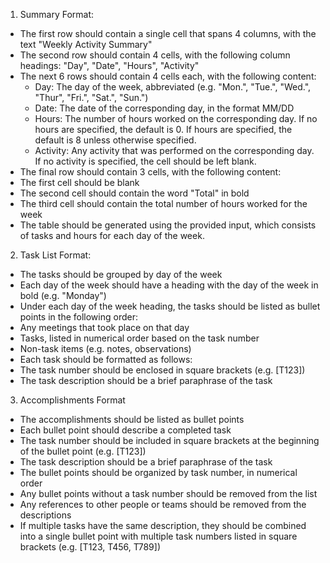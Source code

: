 1. Summary Format: 
* The first row should contain a single cell that spans 4 columns, with the text "Weekly Activity Summary" 
* The second row should contain 4 cells, with the following column headings: "Day", "Date", "Hours", "Activity" 
* The next 6 rows should contain 4 cells each, with the following content: 
  * Day: The day of the week, abbreviated (e.g. "Mon.", "Tue.", "Wed.", "Thur", "Fri.", "Sat.", "Sun.") 
  * Date: The date of the corresponding day, in the format MM/DD 
  * Hours: The number of hours worked on the corresponding day. If no hours are specified, the default is 0. If hours are specified, the default is 8 unless otherwise specified. 
  * Activity: Any activity that was performed on the corresponding day. If no activity is specified, the cell should be left blank. 
 * The final row should contain 3 cells, with the following content: 
  * The first cell should be blank 
  * The second cell should contain the word "Total" in bold 
  * The third cell should contain the total number of hours worked for the week 
 * The table should be generated using the provided input, which consists of tasks and hours for each day of the week. 
2. Task List Format: 
* The tasks should be grouped by day of the week 
* Each day of the week should have a heading with the day of the week in bold (e.g. "Monday") 
* Under each day of the week heading, the tasks should be listed as bullet points in the following order: 
 * Any meetings that took place on that day 
 * Tasks, listed in numerical order based on the task number 
 * Non-task items (e.g. notes, observations) 
* Each task should be formatted as follows: 
 * The task number should be enclosed in square brackets (e.g. [T123]) 
 * The task description should be a brief paraphrase of the task 
3. Accomplishments Format 
* The accomplishments should be listed as bullet points 
* Each bullet point should describe a completed task 
* The task number should be included in square brackets at the beginning of the bullet point (e.g. [T123]) 
* The task description should be a brief paraphrase of the task 
* The bullet points should be organized by task number, in numerical order 
* Any bullet points without a task number should be removed from the list 
* Any references to other people or teams should be removed from the descriptions 
* If multiple tasks have the same description, they should be combined into a single bullet point with multiple task numbers listed in square brackets (e.g. [T123, T456, T789]) 